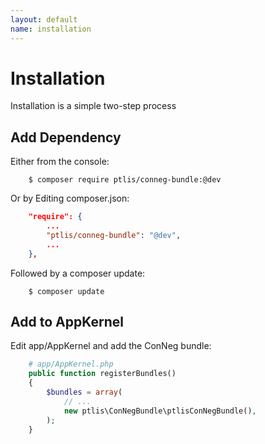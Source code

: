 ```yaml
---
layout: default
name: installation
---
```


# Installation

Installation is a simple two-step process

## Add Dependency

Either from the console:

```shell
    $ composer require ptlis/conneg-bundle:@dev
```

Or by Editing composer.json:

```json
    "require": {
        ...
        "ptlis/conneg-bundle": "@dev",
        ...
    },
```

Followed by a composer update:

```shell
    $ composer update
```


## Add to AppKernel

Edit app/AppKernel and add the ConNeg bundle:

```php
    # app/AppKernel.php
    public function registerBundles()
    {
        $bundles = array(
            // ...
            new ptlis\ConNegBundle\ptlisConNegBundle(),
        );
    }
```
